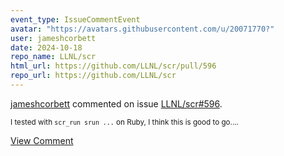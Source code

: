 ```yaml
---
event_type: IssueCommentEvent
avatar: "https://avatars.githubusercontent.com/u/20071770?"
user: jameshcorbett
date: 2024-10-18
repo_name: LLNL/scr
html_url: https://github.com/LLNL/scr/pull/596
repo_url: https://github.com/LLNL/scr
---
```


<a href='https://github.com/jameshcorbett' target='_blank'>jameshcorbett</a> commented on issue <a href='https://github.com/LLNL/scr/pull/596' target='_blank'>LLNL/scr#596</a>.

<small>I tested with `scr_run srun ...` on Ruby, I think this is good to go....</small>

<a href='https://github.com/LLNL/scr/pull/596' target='_blank'>View Comment</a>